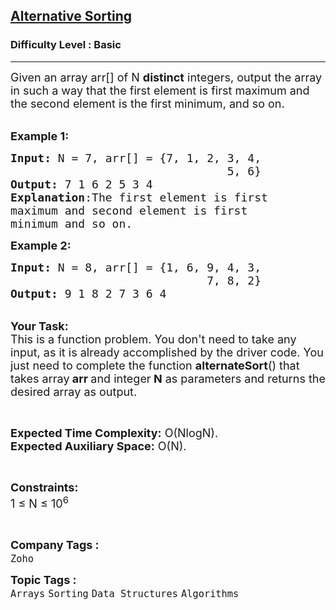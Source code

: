 <h2><a href="https://practice.geeksforgeeks.org/problems/alternative-sorting1311/1?page=1&difficulty[]=-1&status[]=unsolved&company[]=Zoho&category[]=Arrays&sortBy=submissions">Alternative Sorting</a></h2><h3>Difficulty Level : Basic</h3><hr><div class="problems_problem_content__Xm_eO"><p><span style="font-size:18px">Given an array arr[] of N <strong>distinct</strong> integers, output the array in such a way that the first element is first maximum and the second element is the first minimum, and so on.</span><br>
&nbsp;</p>

<p><span style="font-size:18px"><strong>Example 1:</strong></span></p>

<pre><span style="font-size:18px"><strong>Input: </strong>N = 7, arr[] = {7, 1, 2, 3, 4, 
                                5, 6}
<strong>Output:</strong> 7 1 6 2 5 3 4
<strong>Explanation</strong>:The first element is first 
maximum and second element is first 
minimum and so on.
</span></pre>

<p><span style="font-size:18px"><strong>Example 2:</strong></span></p>

<pre><span style="font-size:18px"><strong>Input: </strong>N = 8, arr[] = {1, 6, 9, 4, 3, 
                             7, 8, 2}
<strong>Output:</strong> 9 1 8 2 7 3 6 4</span></pre>

<p><br>
<span style="font-size:18px"><strong>Your Task:</strong><br>
This is a function problem. You don't need to take any input, as it is already accomplished by the driver code. You just need to complete the function <strong>alternateSort</strong>() that takes array<strong> arr </strong>and integer<strong> N</strong> as parameters and returns the desired array as output.</span></p>

<p>&nbsp;</p>

<p><span style="font-size:18px"><strong>Expected Time Complexity:</strong> O(NlogN).<br>
<strong>Expected Auxiliary Space:</strong> O(N).</span></p>

<p>&nbsp;</p>

<p><span style="font-size:18px"><strong>Constraints:</strong><br>
1 ≤ N ≤ 10<sup>6</sup></span></p>

<p>&nbsp;</p>
</div><p><span style=font-size:18px><strong>Company Tags : </strong><br><code>Zoho</code>&nbsp;<br><p><span style=font-size:18px><strong>Topic Tags : </strong><br><code>Arrays</code>&nbsp;<code>Sorting</code>&nbsp;<code>Data Structures</code>&nbsp;<code>Algorithms</code>&nbsp;